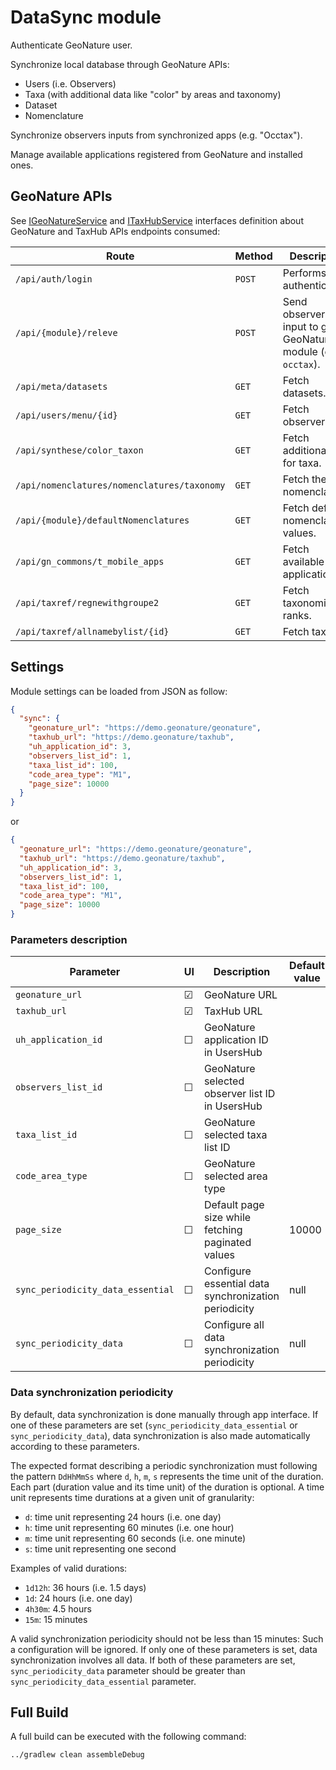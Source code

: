 # DataSync module

Authenticate GeoNature user.

Synchronize local database through GeoNature APIs:

- Users (i.e. Observers)
- Taxa (with additional data like "color" by areas and taxonomy)
- Dataset
- Nomenclature

Synchronize observers inputs from synchronized apps (e.g. "Occtax").

Manage available applications registered from GeoNature and installed ones.

## GeoNature APIs

See [IGeoNatureService](./src/main/java/fr/geonature/datasync/api/IGeoNatureService.kt) and [ITaxHubService](./src/main/java/fr/geonature/datasync/api/ITaxHubService.kt) interfaces definition about GeoNature and TaxHub APIs endpoints consumed:

| Route                                       | Method | Description                                                      |
| ------------------------------------------- | ------ | ---------------------------------------------------------------- |
| `/api/auth/login`                           | `POST` | Performs authentication.                                         |
| `/api/{module}/releve`                      | `POST` | Send observer's input to given GeoNature module (e.g. `occtax`). |
| `/api/meta/datasets`                        | `GET`  | Fetch datasets.                                                  |
| `/api/users/menu/{id}`                      | `GET`  | Fetch observers.                                                 |
| `/api/synthese/color_taxon`                 | `GET`  | Fetch additional data for taxa.                                  |
| `/api/nomenclatures/nomenclatures/taxonomy` | `GET`  | Fetch the nomenclature.                                          |
| `/api/{module}/defaultNomenclatures`        | `GET`  | Fetch default nomenclature values.                               |
| `/api/gn_commons/t_mobile_apps`             | `GET`  | Fetch available applications.                                    |
| `/api/taxref/regnewithgroupe2`              | `GET`  | Fetch taxonomic ranks.                                           |
| `/api/taxref/allnamebylist/{id}`            | `GET`  | Fetch taxa.                                                      |

## Settings

Module settings can be loaded from JSON as follow:

```json
{
  "sync": {
    "geonature_url": "https://demo.geonature/geonature",
    "taxhub_url": "https://demo.geonature/taxhub",
    "uh_application_id": 3,
    "observers_list_id": 1,
    "taxa_list_id": 100,
    "code_area_type": "M1",
    "page_size": 10000
  }
}
```

or

```json
{
  "geonature_url": "https://demo.geonature/geonature",
  "taxhub_url": "https://demo.geonature/taxhub",
  "uh_application_id": 3,
  "observers_list_id": 1,
  "taxa_list_id": 100,
  "code_area_type": "M1",
  "page_size": 10000
}
```

### Parameters description

| Parameter                         | UI      | Description                                          | Default value |
| --------------------------------- | ------- | ---------------------------------------------------- | ------------- |
| `geonature_url`                   | &#9745; | GeoNature URL                                        |               |
| `taxhub_url`                      | &#9745; | TaxHub URL                                           |               |
| `uh_application_id`               | &#9744; | GeoNature application ID in UsersHub                 |               |
| `observers_list_id`               | &#9744; | GeoNature selected observer list ID in UsersHub      |               |
| `taxa_list_id`                    | &#9744; | GeoNature selected taxa list ID                      |               |
| `code_area_type`                  | &#9744; | GeoNature selected area type                         |               |
| `page_size`                       | &#9744; | Default page size while fetching paginated values    | 10000         |
| `sync_periodicity_data_essential` | &#9744; | Configure essential data synchronization periodicity | null          |
| `sync_periodicity_data`           | &#9744; | Configure all data synchronization periodicity       | null          |

### Data synchronization periodicity

By default, data synchronization is done manually through app interface.
If one of these parameters are set (`sync_periodicity_data_essential` or `sync_periodicity_data`),
data synchronization is also made automatically according to these parameters.

The expected format describing a periodic synchronization must following the pattern `DdHhMmSs`
where `d`, `h`, `m`, `s` represents the time unit of the duration.
Each part (duration value and its time unit) of the duration is optional. A time unit represents
time durations at a given unit of granularity:

- `d`: time unit representing 24 hours (i.e. one day)
- `h`: time unit representing 60 minutes (i.e. one hour)
- `m`: time unit representing 60 seconds (i.e. one minute)
- `s`: time unit representing one second

Examples of valid durations:

- `1d12h`: 36 hours (i.e. 1.5 days)
- `1d`: 24 hours (i.e. one day)
- `4h30m`: 4.5 hours
- `15m`: 15 minutes

A valid synchronization periodicity should not be less than 15 minutes: Such a configuration will be
ignored. If only one of these parameters is set, data synchronization involves all data. If both of
these parameters are set, `sync_periodicity_data` parameter should be greater than
`sync_periodicity_data_essential` parameter.

## Full Build

A full build can be executed with the following command:

```
../gradlew clean assembleDebug
```

